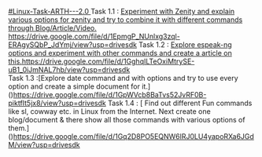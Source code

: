 [#Linux-Task-ARTH---2.0 ]() 
Task 1.1 : [ Experiment with Zenity and explain various options for zenity and try to combine it with different commands through Blog/Article/Video.]()          https://drive.google.com/file/d/1EpmgP_NUnlxg3zql-ERAgySQbP_JdYmj/view?usp=drivesdk
Task 1.2 : [Explore espeak-ng options and experiment with other commands and create a article on this.]()https://drive.google.com/file/d/1GghqILTeOxiMtrySE-uB1_0iJmNAL7hb/view?usp=drivesdk  
Task 1.3 :[Explore date command and with options and try to use every option and create a simple document for it.] ()https://drive.google.com/file/d/1GpWVcb8BaTvs52JvRF0B-piktfIt5jx8/view?usp=drivesdk
Task 1.4 : [ Find out different Fun commands like sl, cowway etc. in Linux from the Internet. Next create one blog/document & there show all those commands with various options of them.] ()https://drive.google.com/file/d/1Gq2D8PO5EQNW6lRJ0LU4yapoRXa6JGdM/view?usp=drivesdk 
